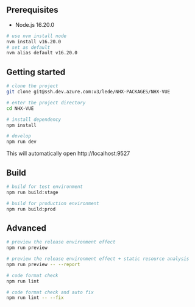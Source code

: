 ## Prerequisites
- Node.js 16.20.0
```bash
# use nvm install node
nvm install v16.20.0
# set as default
nvm alias default v16.20.0
```

## Getting started

```bash
# clone the project
git clone git@ssh.dev.azure.com:v3/lede/NHX-PACKAGES/NHX-VUE

# enter the project directory
cd NHX-VUE

# install dependency
npm install

# develop
npm run dev
```

This will automatically open http://localhost:9527

## Build

```bash
# build for test environment
npm run build:stage

# build for production environment
npm run build:prod
```

## Advanced

```bash
# preview the release environment effect
npm run preview

# preview the release environment effect + static resource analysis
npm run preview -- --report

# code format check
npm run lint

# code format check and auto fix
npm run lint -- --fix
```